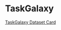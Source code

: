 # TaskGalaxy
[TaskGalaxy Dataset Card](https://drive.google.com/file/d/19dLHQa-2w_k_DbYIDVKg9X91as1ymnWC/view?usp=drive_link)

